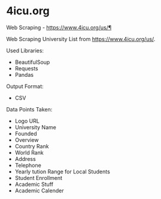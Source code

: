 # 4icu.org
Web Scraping - https://www.4icu.org/us/¶

Web Scraping University List from  https://www.4icu.org/us/. 

Used Libraries:
  - BeautifulSoup
  - Requests
  - Pandas
  
Output Format:
  - CSV

Data Points Taken:

  - Logo URL
  - University Name
  - Founded
  - Overview
  - Country Rank
  - World Rank
  - Address
  - Telephone
  - Yearly tution Range for Local Students
  - Student Enrollment
  - Academic Stuff
  - Academic Calender
